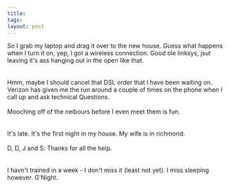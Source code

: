```yaml
---
title: 
tags: 
layout: post
---
```

So  I grab my laptop and drag it over to the new house.  Guess what happens when I turn it on, yep, I got a wireless connection.  Good ole linksys, jsut leaving it's ass hanging out in the open like that.  <br /><br />Hmm, maybe I should cancel that DSL order that I have been waiting on.  Verizon has given me the run around a couple of times on the phone when I call up and ask technical Questions.<br /><br />Mooching off of the neibours before I even meet them is fun.  <br /><br />It's late.  It's the first night in my house.  My wife is in richmond. <br /><br />D, D, J and S:  Thanks for all the help.  <br /><br /> I havn't trained in a week - I don't miss it (least not yet).  I miss sleeping however.  G'Night.
